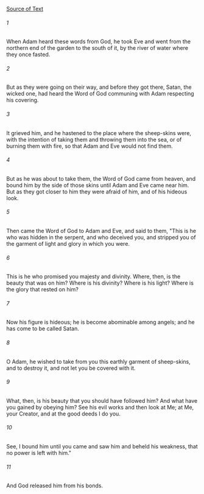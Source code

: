 [Source of Text](https://github.com/scrollmapper/bible_databases_deuterocanonical)

###### 1
When Adam heard these words from God, he took Eve and went from the
northern end of the garden to the south of it, by the river of water
where they once fasted.

###### 2
But as they were going on their way, and before they got there,
Satan, the wicked one, had heard the Word of God communing with Adam
respecting his covering.

###### 3
It grieved him, and he hastened to the place where the sheep-skins
were, with the intention of taking them and throwing them into the sea,
or of burning them with fire, so that Adam and Eve would not find them.

###### 4
But as he was about to take them, the Word of God came from heaven,
and bound him by the side of those skins until Adam and Eve came near
him.  But as they got closer to him they were afraid of him, and of his
hideous look.

###### 5
Then came the Word of God to Adam and Eve, and said to them, "This is
he who was hidden in the serpent, and who deceived you, and stripped
you of the garment of light and glory in which you were.

###### 6
This is he who promised you majesty and divinity.  Where, then, is
the beauty that was on him?  Where is his divinity?  Where is his
light?  Where is the glory that rested on him?

###### 7
Now his figure is hideous; he is become abominable among angels; and
he has come to be called Satan.

###### 8
O Adam, he wished to take from you this earthly garment of
sheep-skins, and to destroy it, and not let you be covered with it.

###### 9
What, then, is his beauty that you should have followed him?  And
what have you gained by obeying him?  See his evil works and then look
at Me; at Me, your Creator, and at the good deeds I do you.

###### 10
See, I bound him until you came and saw him and beheld his weakness,
that no power is left with him."

###### 11
And God released him from his bonds.